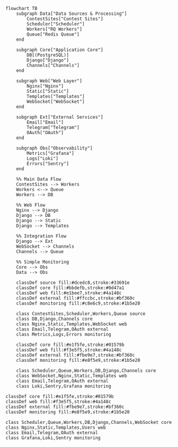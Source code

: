 ```mermaid
flowchart TB
    subgraph Data["Data Sources & Processing"]
        ContestSites["Contest Sites"]
        Scheduler["Scheduler"]
        Workers["RQ Workers"]
        Queue["Redis Queue"]
    end

    subgraph Core["Application Core"]
        DB[(PostgreSQL)]
        Django["Django"]
        Channels["Channels"]
    end

    subgraph Web["Web Layer"]
        Nginx["Nginx"]
        Static["Static"]
        Templates["Templates"]
        WebSocket["WebSocket"]
    end

    subgraph Ext["External Services"]
        Email["Email"]
        Telegram["Telegram"]
        OAuth["OAuth"]
    end

    subgraph Obs["Observability"]
        Metrics["Grafana"]
        Logs["Loki"]
        Errors["Sentry"]
    end

    %% Main Data Flow
    ContestSites --> Workers
    Workers <--> Queue
    Workers --> DB
    
    %% Web Flow
    Nginx --> Django
    Django --> DB
    Django --> Static
    Django --> Templates
    
    %% Integration Flow
    Django --> Ext
    WebSocket --> Channels
    Channels --> Queue

    %% Simple Monitoring
    Core --> Obs
    Data --> Obs

    classDef source fill:#dcedc8,stroke:#33691e
    classDef core fill:#bbdefb,stroke:#0d47a1
    classDef web fill:#e1bee7,stroke:#4a148c
    classDef external fill:#ffccbc,stroke:#bf360c
    classDef monitoring fill:#c8e6c9,stroke:#1b5e20

    class ContestSites,Scheduler,Workers,Queue source
    class DB,Django,Channels core
    class Nginx,Static,Templates,WebSocket web
    class Email,Telegram,OAuth external
    class Metrics,Logs,Errors monitoring

    classDef core fill:#e1f5fe,stroke:#01579b
    classDef web fill:#f3e5f5,stroke:#4a148c
    classDef external fill:#fbe9e7,stroke:#bf360c
    classDef monitoring fill:#e8f5e9,stroke:#1b5e20
    
    class Scheduler,Queue,Workers,DB,Django,Channels core
    class WebSocket,Nginx,Static,Templates web
    class Email,Telegram,OAuth external
    class Loki,Sentry,Grafana monitoring
```

    classDef core fill:#e1f5fe,stroke:#01579b
    classDef web fill:#f3e5f5,stroke:#4a148c
    classDef external fill:#fbe9e7,stroke:#bf360c
    classDef monitoring fill:#e8f5e9,stroke:#1b5e20
    
    class Scheduler,Queue,Workers,DB,Django,Channels,WebSocket core
    class Nginx,Static,Templates,Users web
    class Email,Telegram,OAuth external
    class Grafana,Loki,Sentry monitoring
```

